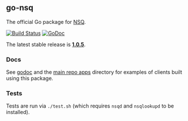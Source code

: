 ## go-nsq

The official Go package for [NSQ][nsq].

[![Build Status](https://secure.travis-ci.org/nsqio/go-nsq.png?branch=master)][travis] [![GoDoc](https://godoc.org/github.com/nsqio/go-nsq?status.svg)](https://godoc.org/github.com/nsqio/go-nsq)

The latest stable release is **[1.0.5][latest_tag]**.

### Docs

See [godoc][nsq_gopkgdoc] and the [main repo apps][apps] directory for examples of clients built
using this package.

### Tests

Tests are run via `./test.sh` (which requires `nsqd` and `nsqlookupd` to be installed).

[nsq]: https://github.com/nsqio/nsq
[nsq_gopkgdoc]: http://godoc.org/github.com/nsqio/go-nsq
[apps]: https://github.com/nsqio/nsq/tree/master/apps
[travis]: http://travis-ci.org/nsqio/go-nsq
[latest_tag]: https://github.com/nsqio/go-nsq/releases/tag/v1.0.5
